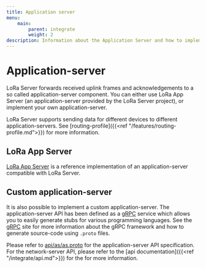 ```yaml
---
title: Application server
menu:
    main:
        parent: integrate
        weight: 2
description: Information about the Application Server and how to implement a custom one.
---
```


# Application-server

LoRa Server forwards received uplink frames and acknowledgements to a so called
application-server component. You can either use LoRa App Server
(an application-server provided by the LoRa Server project), or implement
your own application-server.

LoRa Server supports sending data for different devices to different
application-servers. See [routing-profile]({{<ref "/features/routing-profile.md">}})
for more information.

## LoRa App Server

[LoRa App Server](https://docs.loraserver.io/lora-app-server/) is a reference
implementation of an application-server compatible with LoRa Server.

## Custom application-server

It is also possible to implement a custom application-server. The
application-server API has been defined as a [gRPC](https://grpc.io) service
which allows you to easily generate stubs for various programming languages.
See the [gRPC](https://grpc.io) site for more information about
the gRPC framework and how to generate source-code using `.proto` files.

Please refer to [api/as/as.proto](https://github.com/brocaar/loraserver/blob/master/api/as/as.proto)
for the application-server API specification. 
For the network-server API, please refer to the [api documentation]({{<ref "/integrate/api.md">}}) for the
for more information.
